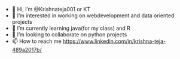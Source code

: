 - 👋 Hi, I’m @Krishnateja001 or KT
- 👀 I’m interested in working on webdevelopment and data oriented projects
- 🌱 I’m currently learning java(for my class) and R
- 💞️ I’m looking to collaborate on python projects
- 📫 How to reach me https://www.linkedin.com/in/krishna-teja-489a2017b/

<!---
Krishnateja001/Krishnateja001 is a ✨ special ✨ repository because its `README.md` (this file) appears on your GitHub profile.
You can click the Preview link to take a look at your changes.
--->
